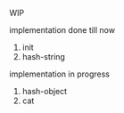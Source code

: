 WIP

implementation done till now 
1. init
2. hash-string


implementation in progress
1. hash-object <file>
2. cat <hash>
